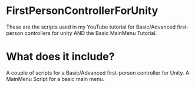 # FirstPersonControllerForUnity
These are the scripts used in my YouTube tutorial for Basic/Advanced first-person controllers for unity AND the Basic MainMenu Tutorial.
# What does it include?
A couple of scripts for a Basic/Advanced first-person controller for Unity.
A MainMenu Script for a basic main menu.
